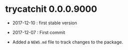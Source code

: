 # trycatchit 0.0.0.9000

* 2017-12-10 : first stable version

* 2017-12-07 : First commit 

* Added a `NEWS.md` file to track changes to the package.



